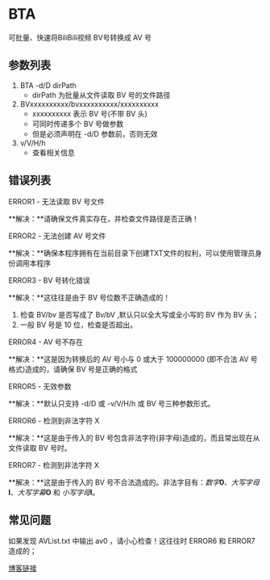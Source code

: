 # BTA

可批量、快速将BiliBili视频 BV号转换成 AV 号

## 参数列表

1. BTA -d/D dirPath
    + dirPath 为批量从文件读取 BV 号的文件路径
2. BVxxxxxxxxxx/bvxxxxxxxxxx/xxxxxxxxxx
    + xxxxxxxxxx 表示 BV 号(不带 BV 头)
    + 可同时传递多个 BV 号做参数
    + 但是必须声明在 -d/D 参数前，否则无效
3. v/V/H/h
    + 查看相关信息

## 错误列表

ERROR1 - 无法读取 BV 号文件

**解决：**请确保文件真实存在，并检查文件路径是否正确！

ERROR2 - 无法创建 AV 号文件

**解决：**确保本程序拥有在当前目录下创建TXT文件的权利，可以使用管理员身份调用本程序

ERROR3 - BV 号转化错误

**解决：**这往往是由于 BV 号位数不正确造成的！

1. 检查 BV/bv 是否写成了 Bv/bV ,默认只以全大写或全小写的 BV 作为 BV 头；
2. 一般 BV 号是 10 位，检查是否超出。

ERROR4 - AV 号不存在

**解决：**这是因为转换后的 AV 号小与 0 或大于 100000000 (即不合法 AV 号格式)造成的，请确保 BV 号是正确的格式

ERROR5 - 无效参数

**解决：**默认只支持 -d/D 或 -v/V/H/h 或 BV 号三种参数形式。

ERROR6 - 检测到非法字符 X

**解决：**这是由于传入的 BV 号包含非法字符(非字母)造成的，而且常出现在从文件读取 BV 号时。

ERROR7 - 检测到非法字符 X

**解决：**这是由于传入的  BV 号不合法造成的。非法字目有：_数字_**0**、_大写字母_**I**、_大写字幕_**O** 和 _小写字母_**l**。

## 常见问题

如果发现 AVList.txt 中输出 av0 ，请小心检查！这往往时 ERROR6 和 ERROR7 造成的；

[博客链接](https://www.cnblogs.com/seafever/p/BTA.html)
